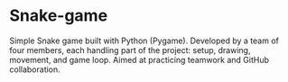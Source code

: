 # Snake-game
Simple Snake game built with Python (Pygame). Developed by a team of four members, each handling part of the project: setup, drawing, movement, and game loop. Aimed at practicing teamwork and GitHub collaboration.
